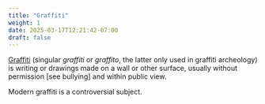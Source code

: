 ```yaml
---
title: "Graffiti"
weight: 1
date: 2025-03-17T12:21:42-07:00
draft: false
---
```



[Graffiti](https://en.wikipedia.org/wiki/Graffiti)
(singular _graffiti_ or _graffito_, the latter only used in
graffiti archeology) is writing or drawings made on a wall or other
surface, usually without permission [see bullying] and within public view.

Modern graffiti is a controversial subject. 

